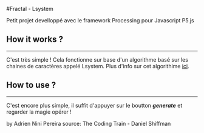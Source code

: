 #Fractal - Lsystem


Petit projet develloppé avec le framework Processing pour Javascript P5.js

## How it works ? 
---

C'est très simple ! Cela fonctionne sur base d'un algorithme basé sur les chaines de caractères appelé Lsystem.
Plus d'info sur cet algorithime [ici](https://en.wikipedia.org/wiki/L-system).

## How to use ?
---

C'est encore plus simple, il suffit d'appuyer sur le boutton ***generate*** et regarder la magie opérer ! 




by Adrien Nini Pereira
source: The Coding Train - Daniel Shiffman
